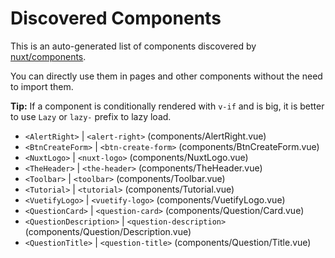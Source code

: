 # Discovered Components

This is an auto-generated list of components discovered by [nuxt/components](https://github.com/nuxt/components).

You can directly use them in pages and other components without the need to import them.

**Tip:** If a component is conditionally rendered with `v-if` and is big, it is better to use `Lazy` or `lazy-` prefix to lazy load.

- `<AlertRight>` | `<alert-right>` (components/AlertRight.vue)
- `<BtnCreateForm>` | `<btn-create-form>` (components/BtnCreateForm.vue)
- `<NuxtLogo>` | `<nuxt-logo>` (components/NuxtLogo.vue)
- `<TheHeader>` | `<the-header>` (components/TheHeader.vue)
- `<Toolbar>` | `<toolbar>` (components/Toolbar.vue)
- `<Tutorial>` | `<tutorial>` (components/Tutorial.vue)
- `<VuetifyLogo>` | `<vuetify-logo>` (components/VuetifyLogo.vue)
- `<QuestionCard>` | `<question-card>` (components/Question/Card.vue)
- `<QuestionDescription>` | `<question-description>` (components/Question/Description.vue)
- `<QuestionTitle>` | `<question-title>` (components/Question/Title.vue)

